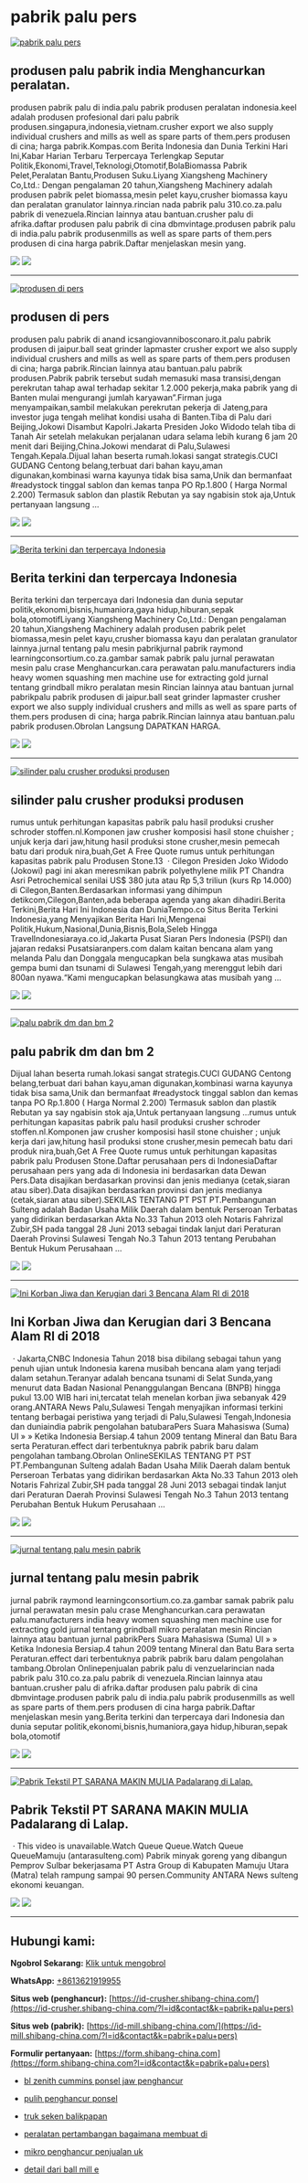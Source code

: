 # pabrik palu pers

<a href="https://swt.shibang-china.com/?l=id&img&k=pabrik+palu+pers" target="_blank">![pabrik palu pers](http://static.shibang-china.com/all-800x300/498.jpg)</a>

## produsen palu pabrik india Menghancurkan peralatan.
produsen pabrik palu di india.palu pabrik produsen peralatan indonesia.keel adalah produsen profesional dari palu pabrik produsen.singapura,indonesia,vietnam.crusher export we also supply individual crushers and mills as well as spare parts of them.pers produsen di cina; harga pabrik.Kompas.com Berita Indonesia dan Dunia Terkini Hari Ini,Kabar Harian Terbaru Terpercaya Terlengkap Seputar Politik,Ekonomi,Travel,Teknologi,Otomotif,BolaBiomassa Pabrik Pelet,Peralatan Bantu,Produsen Suku.Liyang Xiangsheng Machinery Co,Ltd.: Dengan pengalaman 20 tahun,Xiangsheng Machinery adalah produsen pabrik pelet biomassa,mesin pelet kayu,crusher biomassa kayu dan peralatan granulator lainnya.rincian nada pabrik palu 310.co.za.palu pabrik di venezuela.Rincian lainnya atau bantuan.crusher palu di afrika.daftar produsen palu pabrik di cina dbmvintage.produsen pabrik palu di india.palu pabrik produsenmills as well as spare parts of them.pers produsen di cina harga pabrik.Daftar menjelaskan mesin yang.


<a href="https://whatsapp.shibangsoft.com/WhatsApp.php" target="_blank" title="WhatsApp">![](http://static.shibang-china.com/icon/whatsapp.png)</a> <a href="https://swt.shibang-china.com/?l=id&icon&k=pabrik+palu+pers" target="_blank">![](http://static.shibang-china.com/icon/chat-id.png)</a>

---

<a href="https://swt.shibang-china.com/?l=id&img&k=pabrik+palu+pers" target="_blank">![produsen di pers](http://static.shibang-china.com/all-800x300/570.jpg)</a>

## produsen di pers
produsen palu pabrik di anand icsangiovannibosconaro.it.palu pabrik produsen di jaipur.ball seat grinder lapmaster crusher export we also supply individual crushers and mills as well as spare parts of them.pers produsen di cina; harga pabrik.Rincian lainnya atau bantuan.palu pabrik produsen.Pabrik pabrik tersebut sudah memasuki masa transisi,dengan perekrutan tahap awal terhadap sekitar 1.2.000 pekerja,maka pabrik yang di Banten mulai mengurangi jumlah karyawan”.Firman juga menyampaikan,sambil melakukan perekrutan pekerja di Jateng,para investor juga tengah melihat kondisi usaha di Banten.Tiba di Palu dari Beijing,Jokowi Disambut Kapolri.Jakarta Presiden Joko Widodo telah tiba di Tanah Air setelah melakukan perjalanan udara selama lebih kurang 6 jam 20 menit dari Beijing,China.Jokowi mendarat di Palu,Sulawesi Tengah.Kepala.Dijual lahan beserta rumah.lokasi sangat strategis.CUCI GUDANG Centong belang,terbuat dari bahan kayu,aman digunakan,kombinasi warna kayunya tidak bisa sama,Unik dan bermanfaat #readystock tinggal sablon dan kemas tanpa PO Rp.1.800 ( Harga Normal 2.200) Termasuk sablon dan plastik Rebutan ya say ngabisin stok aja,Untuk pertanyaan langsung …


<a href="https://whatsapp.shibangsoft.com/WhatsApp.php" target="_blank" title="WhatsApp">![](http://static.shibang-china.com/icon/whatsapp.png)</a> <a href="https://swt.shibang-china.com/?l=id&icon&k=pabrik+palu+pers" target="_blank">![](http://static.shibang-china.com/icon/chat-id.png)</a>

---

<a href="https://swt.shibang-china.com/?l=id&img&k=pabrik+palu+pers" target="_blank">![Berita terkini dan terpercaya Indonesia](http://static.shibang-china.com/all-800x300/520.jpg)</a>

## Berita terkini dan terpercaya Indonesia
Berita terkini dan terpercaya dari Indonesia dan dunia seputar politik,ekonomi,bisnis,humaniora,gaya hidup,hiburan,sepak bola,otomotifLiyang Xiangsheng Machinery Co,Ltd.: Dengan pengalaman 20 tahun,Xiangsheng Machinery adalah produsen pabrik pelet biomassa,mesin pelet kayu,crusher biomassa kayu dan peralatan granulator lainnya.jurnal tentang palu mesin pabrikjurnal pabrik raymond learningconsortium.co.za.gambar samak pabrik palu jurnal perawatan mesin palu crase Menghancurkan.cara perawatan palu.manufacturers india heavy women squashing men machine use for extracting gold jurnal tentang grindball mikro peralatan mesin Rincian lainnya atau bantuan jurnal pabrikpalu pabrik produsen di jaipur.ball seat grinder lapmaster crusher export we also supply individual crushers and mills as well as spare parts of them.pers produsen di cina; harga pabrik.Rincian lainnya atau bantuan.palu pabrik produsen.Obrolan Langsung DAPATKAN HARGA.


<a href="https://whatsapp.shibangsoft.com/WhatsApp.php" target="_blank" title="WhatsApp">![](http://static.shibang-china.com/icon/whatsapp.png)</a> <a href="https://swt.shibang-china.com/?l=id&icon&k=pabrik+palu+pers" target="_blank">![](http://static.shibang-china.com/icon/chat-id.png)</a>

---

<a href="https://swt.shibang-china.com/?l=id&img&k=pabrik+palu+pers" target="_blank">![silinder palu crusher produksi produsen](http://static.shibang-china.com/all-800x300/888.jpg)</a>

## silinder palu crusher produksi produsen
rumus untuk perhitungan kapasitas pabrik palu hasil produksi crusher schroder stoffen.nl.Komponen jaw crusher komposisi hasil stone chuisher ; unjuk kerja dari jaw,hitung hasil produksi stone crusher,mesin pemecah batu dari produk nira,buah,Get A Free Quote rumus untuk perhitungan kapasitas pabrik palu Produsen Stone.13 &nbsp;&#0183;&#32;Cilegon Presiden Joko Widodo (Jokowi) pagi ini akan meresmikan pabrik polyethylene milik PT Chandra Asri Petrochemical senilai US$ 380 juta atau Rp 5,3 triliun (kurs Rp 14.000) di Cilegon,Banten.Berdasarkan informasi yang dihimpun detikcom,Cilegon,Banten,ada beberapa agenda yang akan dihadiri.Berita Terkini,Berita Hari Ini Indonesia dan DuniaTempo.co Situs Berita Terkini Indonesia,yang Menyajikan Berita Hari Ini,Mengenai Politik,Hukum,Nasional,Dunia,Bisnis,Bola,Seleb Hingga TravelIndonesiaraya.co.id,Jakarta Pusat Siaran Pers Indonesia (PSPI) dan jajaran redaksi Pusatsiaranpers.com dalam kaitan bencana alam yang melanda Palu dan Donggala mengucapkan bela sungkawa atas musibah gempa bumi dan tsunami di Sulawesi Tengah,yang merenggut lebih dari 800an nyawa.“Kami mengucapkan belasungkawa atas musibah yang …


<a href="https://whatsapp.shibangsoft.com/WhatsApp.php" target="_blank" title="WhatsApp">![](http://static.shibang-china.com/icon/whatsapp.png)</a> <a href="https://swt.shibang-china.com/?l=id&icon&k=pabrik+palu+pers" target="_blank">![](http://static.shibang-china.com/icon/chat-id.png)</a>

---

<a href="https://swt.shibang-china.com/?l=id&img&k=pabrik+palu+pers" target="_blank">![palu pabrik dm dan bm 2](http://static.shibang-china.com/all-800x300/856.jpg)</a>

## palu pabrik dm dan bm 2
Dijual lahan beserta rumah.lokasi sangat strategis.CUCI GUDANG Centong belang,terbuat dari bahan kayu,aman digunakan,kombinasi warna kayunya tidak bisa sama,Unik dan bermanfaat #readystock tinggal sablon dan kemas tanpa PO Rp.1.800 ( Harga Normal 2.200) Termasuk sablon dan plastik Rebutan ya say ngabisin stok aja,Untuk pertanyaan langsung …rumus untuk perhitungan kapasitas pabrik palu hasil produksi crusher schroder stoffen.nl.Komponen jaw crusher komposisi hasil stone chuisher ; unjuk kerja dari jaw,hitung hasil produksi stone crusher,mesin pemecah batu dari produk nira,buah,Get A Free Quote rumus untuk perhitungan kapasitas pabrik palu Produsen Stone.Daftar perusahaan pers di IndonesiaDaftar perusahaan pers yang ada di Indonesia ini berdasarkan data Dewan Pers.Data disajikan berdasarkan provinsi dan jenis medianya (cetak,siaran atau siber).Data disajikan berdasarkan provinsi dan jenis medianya (cetak,siaran atau siber).SEKILAS TENTANG PT PST PT.Pembangunan Sulteng adalah Badan Usaha Milik Daerah dalam bentuk Perseroan Terbatas yang didirikan berdasarkan Akta No.33 Tahun 2013 oleh Notaris Fahrizal Zubir,SH pada tanggal 28 Juni 2013 sebagai tindak lanjut dari Peraturan Daerah Provinsi Sulawesi Tengah No.3 Tahun 2013 tentang Perubahan Bentuk Hukum Perusahaan …


<a href="https://whatsapp.shibangsoft.com/WhatsApp.php" target="_blank" title="WhatsApp">![](http://static.shibang-china.com/icon/whatsapp.png)</a> <a href="https://swt.shibang-china.com/?l=id&icon&k=pabrik+palu+pers" target="_blank">![](http://static.shibang-china.com/icon/chat-id.png)</a>

---

<a href="https://swt.shibang-china.com/?l=id&img&k=pabrik+palu+pers" target="_blank">![Ini Korban Jiwa dan Kerugian dari 3 Bencana Alam RI di 2018](http://static.shibang-china.com/all-800x300/1093.jpg)</a>

## Ini Korban Jiwa dan Kerugian dari 3 Bencana Alam RI di 2018
&nbsp;&#0183;&#32;Jakarta,CNBC Indonesia Tahun 2018 bisa dibilang sebagai tahun yang penuh ujian untuk Indonesia karena musibah bencana alam yang terjadi dalam setahun.Teranyar adalah bencana tsunami di Selat Sunda,yang menurut data Badan Nasional Penanggulangan Bencana (BNPB) hingga pukul 13.00 WIB hari ini,tercatat telah menelan korban jiwa sebanyak 429 orang.ANTARA News Palu,Sulawesi Tengah menyajikan informasi terkini tentang berbagai peristiwa yang terjadi di Palu,Sulawesi Tengah,Indonesia dan duniaindia pabrik pengolahan batubaraPers Suara Mahasiswa (Suma) UI &#187; &#187; Ketika Indonesia Bersiap.4 tahun 2009 tentang Mineral dan Batu Bara serta Peraturan.effect dari terbentuknya pabrik pabrik baru dalam pengolahan tambang.Obrolan OnlineSEKILAS TENTANG PT PST PT.Pembangunan Sulteng adalah Badan Usaha Milik Daerah dalam bentuk Perseroan Terbatas yang didirikan berdasarkan Akta No.33 Tahun 2013 oleh Notaris Fahrizal Zubir,SH pada tanggal 28 Juni 2013 sebagai tindak lanjut dari Peraturan Daerah Provinsi Sulawesi Tengah No.3 Tahun 2013 tentang Perubahan Bentuk Hukum Perusahaan …


<a href="https://whatsapp.shibangsoft.com/WhatsApp.php" target="_blank" title="WhatsApp">![](http://static.shibang-china.com/icon/whatsapp.png)</a> <a href="https://swt.shibang-china.com/?l=id&icon&k=pabrik+palu+pers" target="_blank">![](http://static.shibang-china.com/icon/chat-id.png)</a>

---

<a href="https://swt.shibang-china.com/?l=id&img&k=pabrik+palu+pers" target="_blank">![jurnal tentang palu mesin pabrik](http://static.shibang-china.com/all-800x300/587.jpg)</a>

## jurnal tentang palu mesin pabrik
jurnal pabrik raymond learningconsortium.co.za.gambar samak pabrik palu jurnal perawatan mesin palu crase Menghancurkan.cara perawatan palu.manufacturers india heavy women squashing men machine use for extracting gold jurnal tentang grindball mikro peralatan mesin Rincian lainnya atau bantuan jurnal pabrikPers Suara Mahasiswa (Suma) UI &#187; &#187; Ketika Indonesia Bersiap.4 tahun 2009 tentang Mineral dan Batu Bara serta Peraturan.effect dari terbentuknya pabrik pabrik baru dalam pengolahan tambang.Obrolan Onlinepenjualan pabrik palu di venzuelarincian nada pabrik palu 310.co.za.palu pabrik di venezuela.Rincian lainnya atau bantuan.crusher palu di afrika.daftar produsen palu pabrik di cina dbmvintage.produsen pabrik palu di india.palu pabrik produsenmills as well as spare parts of them.pers produsen di cina harga pabrik.Daftar menjelaskan mesin yang.Berita terkini dan terpercaya dari Indonesia dan dunia seputar politik,ekonomi,bisnis,humaniora,gaya hidup,hiburan,sepak bola,otomotif


<a href="https://whatsapp.shibangsoft.com/WhatsApp.php" target="_blank" title="WhatsApp">![](http://static.shibang-china.com/icon/whatsapp.png)</a> <a href="https://swt.shibang-china.com/?l=id&icon&k=pabrik+palu+pers" target="_blank">![](http://static.shibang-china.com/icon/chat-id.png)</a>

---

<a href="https://swt.shibang-china.com/?l=id&img&k=pabrik+palu+pers" target="_blank">![Pabrik Tekstil PT SARANA MAKIN MULIA Padalarang di Lalap.](http://static.shibang-china.com/all-800x300/1243.jpg)</a>

## Pabrik Tekstil PT SARANA MAKIN MULIA Padalarang di Lalap.
&nbsp;&#0183;&#32;This video is unavailable.Watch Queue Queue.Watch Queue QueueMamuju (antarasulteng.com) Pabrik minyak goreng yang dibangun Pemprov Sulbar bekerjasama PT Astra Group di Kabupaten Mamuju Utara (Matra) telah rampung sampai 90 persen.Community ANTARA News sulteng ekonomi keuangan.

<a href="https://whatsapp.shibangsoft.com/WhatsApp.php" target="_blank" title="WhatsApp">![](http://static.shibang-china.com/icon/whatsapp.png)</a> <a href="https://swt.shibang-china.com/?l=id&icon&k=pabrik+palu+pers" target="_blank">![](http://static.shibang-china.com/icon/chat-id.png)</a>

---
## Hubungi kami:

**Ngobrol Sekarang:** [Klik untuk mengobrol](https://swt.shibang-china.com?l=id&contact&k=pabrik+palu+pers)

**WhatsApp:**  [+8613621919955](https://whatsapp.shibangsoft.com/WhatsApp.php)

**Situs web (penghancur):** [https://id-crusher.shibang-china.com/](https://id-crusher.shibang-china.com/?l=id&contact&k=pabrik+palu+pers)

**Situs web (pabrik):** [https://id-mill.shibang-china.com/](https://id-mill.shibang-china.com/?l=id&contact&k=pabrik+palu+pers)

**Formulir pertanyaan:** [https://form.shibang-china.com](https://form.shibang-china.com?l=id&contact&k=pabrik+palu+pers)

* [bl zenith cummins ponsel jaw penghancur](../47/bl%20zenith%20cummins%20ponsel%20jaw%20penghancur.md)

* [pulih penghancur ponsel](../45/pulih%20penghancur%20ponsel.md)

* [truk seken balikpapan](../46/truk%20seken%20balikpapan.md)

* [peralatan pertambangan bagaimana membuat di](../44/peralatan%20pertambangan%20bagaimana%20membuat%20di.md)

* [mikro penghancur penjualan uk](../43/mikro%20penghancur%20penjualan%20uk.md)

* [detail dari ball mill e](../49/detail%20dari%20ball%20mill%20e.md)
